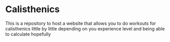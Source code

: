 # Calisthenics
This is a repository to host a website that allows you to do workouts for calisthenics little by little depending on you experience level and being able to calculate hopefully
